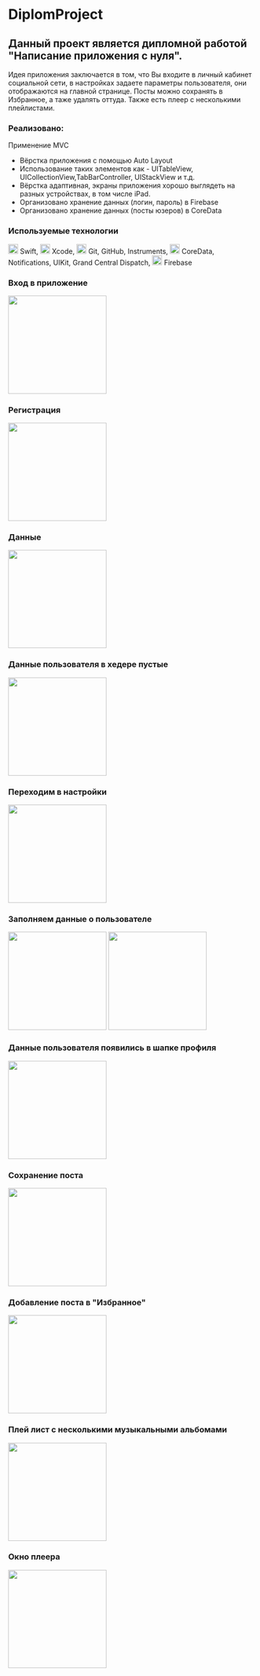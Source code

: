 # DiplomProject

## Данный проект является дипломной работой "Написание приложения с нуля". 

Идея приложения заключается в том, что Вы входите в личный кабинет социальной сети, в настройках задаете параметры пользователя, они отображаются на главной странице. Посты можно сохранять в Избранное, а таже удалять оттуда. Также есть плеер с несколькими плейлистами.

### Реализовано:

Применение MVC
- Вёрстка приложения с помощью Auto Layout
- Использование таких элементов как - UITableView, UICollectionView,TabBarController, UIStackView и т.д.
- Вёрстка адаптивная, экраны приложения хорошо выглядеть на разных устройствах, в том числе iPad.
- Организовано хранение данных (логин, пароль) в Firebase
- Организовано хранение данных (посты юзеров) в CoreData

### Используемые технологии

<a href="https://www.liblogo.com/lib/swift-logo.html" title="Swift Logo"><img src="https://www.liblogo.com/img-logo/sml/sw195a64c-swift-logo-apple-bird-code-ios-logo-swift-icon-free-download.webp" width="20"></a> Swift, <a href="https://www.liblogo.com/lib/xcode-logo.html" title="Xcode Logo"><img src="https://www.liblogo.com/img-logo/sml/xc6605m433-xcode-logo-marriott-library-apple-infrastructure-securely-deploying-xcode.webp" width="20"></a> Xcode, <img src="https://git-scm.com/images/logos/downloads/Git-Icon-1788C.png" width="20"/> Git, GitHub, Instruments, <img src="https://cdn.coursehunter.net/categories/200x200/core-data.webp" width="20"/>  CoreData, Notifications, UIKit, Grand Central Dispatch, <a href="https://www.liblogo.com/lib/firebase-logo.html" title="Firebase Logo"><img src="https://www.liblogo.com/img-logo/sml/fi273fe35-firebase-logo-firebase-brand-guidelines.webp" width="20"></a> Firebase

### Вход в приложение 

<img src="https://github.com/indianajonez/DiplomProject/blob/main/1.png" width="200"/>

### Регистрация

<img src="https://github.com/indianajonez/DiplomProject/blob/main/2.png" width="200"/>

### Данные

<img src="https://github.com/indianajonez/DiplomProject/blob/main/3.png" width="200"/>

### Данные пользователя в хедере пустые

<img src="https://github.com/indianajonez/DiplomProject/blob/main/4.png" width="200"/>

### Переходим в настройки

<img src="https://github.com/indianajonez/DiplomProject/blob/main/5.png" width="200"/>

### Заполняем данные о пользователе 

<img src="https://github.com/indianajonez/DiplomProject/blob/main/6.png" width="200"/>

<img src="https://github.com/indianajonez/DiplomProject/blob/main/7.png" width="200"/>

### Данные пользователя появились в шапке профиля

<img src="https://github.com/indianajonez/DiplomProject/blob/main/8.png" width="200"/>

### Сохранение поста

<img src="https://github.com/indianajonez/DiplomProject/blob/main/9.png" width="200"/>

### Добавление поста в "Избранное"

<img src="https://github.com/indianajonez/DiplomProject/blob/main/10.png" width="200"/>

### Плей лист с несколькими музыкальными альбомами

<img src="https://github.com/indianajonez/DiplomProject/blob/main/11.png" width="200"/>

### Окно плеера

<img src="https://github.com/indianajonez/DiplomProject/blob/main/12.png" width="200"/>


